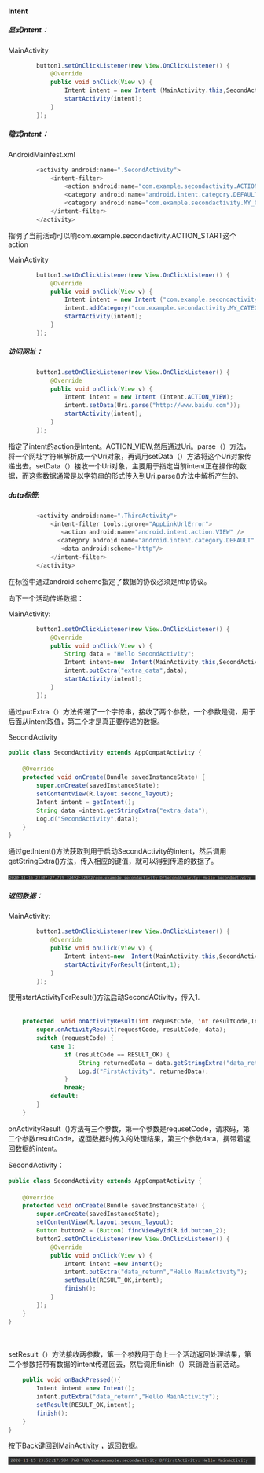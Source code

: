 #### Intent

##### 显式intent：

MainActivity

```java
        button1.setOnClickListener(new View.OnClickListener() {
            @Override
            public void onClick(View v) {
                Intent intent = new Intent (MainActivity.this,SecondActivity.class);
                startActivity(intent);
            }
        });
```



##### 隐式intent：

AndroidMainfest.xml

```java
        <activity android:name=".SecondActivity">
            <intent-filter>
                <action android:name="com.example.secondactivity.ACTION_START" />
                <category android:name="android.intent.category.DEFAULT" />
                <category android:name="com.example.secondactivity.MY_CATEGORY" />
            </intent-filter>
        </activity>
```

指明了当前活动可以响com.example.secondactivity.ACTION_START这个action



MainActivity

```java
        button1.setOnClickListener(new View.OnClickListener() {
            @Override
            public void onClick(View v) {
                Intent intent = new Intent ("com.example.secondactivity.ACTION_START");
                intent.addCategory("com.example.secondactivity.MY_CATEGORY");
                startActivity(intent);
            }
        });
```

##### 访问网址：

```java
        button1.setOnClickListener(new View.OnClickListener() {
            @Override
            public void onClick(View v) {
                Intent intent = new Intent (Intent.ACTION_VIEW);
                intent.setData(Uri.parse("http://www.baidu.com"));
                startActivity(intent);
            }
        });
```

指定了intent的action是Intent。ACTION_VIEW,然后通过Uri。parse（）方法，将一个网址字符串解析成一个Uri对象，再调用setData（）方法将这个Uri对象传递出去。setData（）接收一个Uri对象，主要用于指定当前intent正在操作的数据，而这些数据通常是以字符串的形式传入到Uri.parse()方法中解析产生的。

##### data标签:

```java
        <activity android:name=".ThirdActivity">
            <intent-filter tools:ignore="AppLinkUrlError">
               <action android:name="android.intent.action.VIEW" />
              <category android:name="android.intent.category.DEFAULT" />
               <data android:scheme="http"/>
            </intent-filter>
        </activity>
```

在<data>标签中通过android:scheme指定了数据的协议必须是http协议。

向下一个活动传递数据：

MainActivity:

```java
        button1.setOnClickListener(new View.OnClickListener() {
            @Override
            public void onClick(View v) {
                String data = "Hello SecondActivity";
                Intent intent=new  Intent(MainActivity.this,SecondActivity.class);
                intent.putExtra("extra_data",data);
                startActivity(intent);
            }
        });
```

通过putExtra（）方法传递了一个字符串，接收了两个参数，一个参数是键，用于后面从intent取值，第二个才是真正要传递的数据。

SecondActivity

```java
public class SecondActivity extends AppCompatActivity {

    @Override
    protected void onCreate(Bundle savedInstanceState) {
        super.onCreate(savedInstanceState);
        setContentView(R.layout.second_layout);
        Intent intent = getIntent();
        String data =intent.getStringExtra("extra_data");
        Log.d("SecondActivity",data);
    }
}
```

通过getIntent()方法获取到用于启动SecondActivity的intent，然后调用getStringExtra()方法，传入相应的键值，就可以得到传递的数据了。

![传递数据](https://github.com/PengFeisupper/2018118122_Android/blob/homework/Intent/%E4%BC%A0%E9%80%92%E6%95%B0%E6%8D%AE/%E6%88%AA%E5%9B%BE/%E4%BC%A0%E9%80%92%E6%95%B0%E6%8D%AE.png)

##### 返回数据：

MainActivity:

```java
        button1.setOnClickListener(new View.OnClickListener() {
            @Override
            public void onClick(View v) {
                Intent intent=new  Intent(MainActivity.this,SecondActivity.class);
                startActivityForResult(intent,1);
            }
        });
```

使用startActivityForResult()方法启动SecondACtivity，传入1.

```java

    protected  void onActivityResult(int requestCode, int resultCode,Intent data) {
        super.onActivityResult(requestCode, resultCode, data);
        switch (requestCode) {
            case 1:
                if (resultCode == RESULT_OK) {
                    String returnedData = data.getStringExtra("data_return");
                    Log.d("FirstActivity", returnedData);
                }
                break;
            default:
        }
    }
```

onActivityResult（)方法有三个参数，第一个参数是requsetCode，请求码，第二个参数resultCode，返回数据时传入的处理结果，第三个参数data，携带着返回数据的intent。

SecondActivity：

```java
public class SecondActivity extends AppCompatActivity {

    @Override
    protected void onCreate(Bundle savedInstanceState) {
        super.onCreate(savedInstanceState);
        setContentView(R.layout.second_layout);
        Button button2 = (Button) findViewById(R.id.button_2);
        button2.setOnClickListener(new View.OnClickListener() {
            @Override
            public void onClick(View v) {
                Intent intent =new Intent();
                intent.putExtra("data_return","Hello MainActivity");
                setResult(RESULT_OK,intent);
                finish();
            }
        });
    }
}

                                                 
```

setResult（）方法接收两参数，第一个参数用于向上一个活动返回处理结果，第二个参数把带有数据的intent传递回去，然后调用finish（）来销毁当前活动。

```java
    public void onBackPressed(){
        Intent intent =new Intent();
        intent.putExtra("data_return","Hello MainActivity");
        setResult(RESULT_OK,intent);
        finish();
    }
}

```

按下Back键回到MainActivity ，返回数据。

![返回数据](https://github.com/PengFeisupper/2018118122_Android/blob/homework/Intent/%E8%BF%94%E5%9B%9E%E6%95%B0%E6%8D%AE/%E6%88%AA%E5%9B%BE/%E8%BF%94%E5%9B%9E%E6%95%B0%E6%8D%AE1.png)